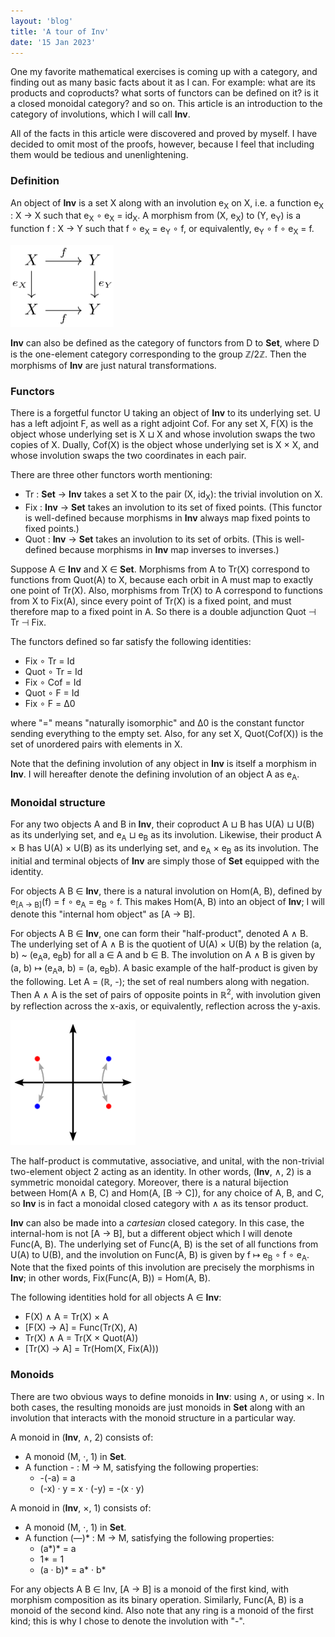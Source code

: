 ```yaml
---
layout: 'blog'
title: 'A tour of Inv'
date: '15 Jan 2023'
---
```


One my favorite mathematical exercises is coming up with a category, and finding out as many basic facts about it as I can. For example: what are its products and coproducts? what sorts of functors can be defined on it? is it a closed monoidal category?  and so on. This article is an introduction to the category of involutions, which I will call **Inv**.

All of the facts in this article were discovered and proved by myself. I have decided to omit most of the proofs, however, because I feel that including them would be tedious and unenlightening.

### Definition

An object of **Inv** is a set X along with an involution e<sub>X</sub> on X, i.e. a function e<sub>X</sub> : X → X such that e<sub>X</sub> ∘ e<sub>X</sub> = id<sub>X</sub>. A morphism from (X, e<sub>X</sub>) to (Y, e<sub>Y</sub>) is a function f : X → Y such that f ∘ e<sub>X</sub> = e<sub>Y</sub> ∘ f, or equivalently, e<sub>Y</sub> ∘ f ∘ e<sub>X</sub> = f.

<img src="morphism.png" alt="commuting square: f ∘ e_X = e_Y ∘ f" width="165px">

**Inv** can also be defined as the category of functors from D to **Set**, where D is the one-element category corresponding to the group ℤ/2ℤ. Then the morphisms of **Inv** are just natural transformations.

### Functors

There is a forgetful functor U taking an object of **Inv** to its underlying set. U has a left adjoint F, as well as a right adjoint Cof. For any set X, F(X) is the object whose underlying set is X ⊔ X and whose involution swaps the two copies of X. Dually, Cof(X) is the object whose underlying set is X × X, and whose involution swaps the two coordinates in each pair.

There are three other functors worth mentioning:
* Tr : **Set** → **Inv** takes a set X to the pair (X, id<sub>X</sub>): the trivial involution on X.
* Fix : **Inv** → **Set** takes an involution to its set of fixed points. (This functor is well-defined because morphisms in **Inv** always map fixed points to fixed points.)
* Quot : **Inv** → **Set** takes an involution to its set of orbits. (This is well-defined because morphisms in **Inv** map inverses to inverses.)

Suppose A ∈ **Inv** and X ∈ **Set**. Morphisms from A to Tr(X) correspond to functions from Quot(A) to X, because each orbit in A must map to exactly one point of Tr(X). Also, morphisms from Tr(X) to A correspond to functions from X to Fix(A), since every point of Tr(X) is a fixed point, and must therefore map to a fixed point in A. So there is a double adjunction Quot ⊣ Tr ⊣ Fix.

The functors defined so far satisfy the following identities:

* Fix ∘ Tr = Id
* Quot ∘ Tr = Id
* Fix ∘ Cof = Id
* Quot ∘ F = Id
* Fix ∘ F = Δ0

where "=" means "naturally isomorphic" and Δ0 is the constant functor sending everything to the empty set. Also, for any set X, Quot(Cof(X)) is the set of unordered pairs with elements in X.

Note that the defining involution of any object in **Inv** is itself a morphism in **Inv**. I will hereafter denote the defining involution of an object A as e<sub>A</sub>.

### Monoidal structure

For any two objects A and B in **Inv**, their coproduct A ⊔ B has U(A) ⊔ U(B) as its underlying set, and e<sub>A</sub> ⊔ e<sub>B</sub> as its involution. Likewise, their product A × B has U(A) × U(B) as its underlying set, and e<sub>A</sub> × e<sub>B</sub> as its involution. The initial and terminal objects of **Inv** are simply those of **Set** equipped with the identity.

For objects A B ∈ **Inv**, there is a natural involution on Hom(A, B), defined by e<sub>[A → B]</sub>(f) = f ∘ e<sub>A</sub> = e<sub>B</sub> ∘ f. This makes Hom(A, B) into an object of **Inv**; I will denote this "internal hom object" as [A → B].

For objects A B ∈ **Inv**, one can form their "half-product", denoted A ∧ B. The underlying set of A ∧ B is the quotient of U(A) × U(B) by the relation (a, b) ~ (e<sub>A</sub>a, e<sub>B</sub>b) for all a ∈ A and b ∈ B. The involution on A ∧ B is given by (a, b) ↦ (e<sub>A</sub>a, b) = (a, e<sub>B</sub>b). A basic example of the half-product is given by the following. Let A = (ℝ, -); the set of real numbers along with negation. Then A ∧ A is the set of pairs of opposite points in ℝ<sup>2</sup>, with involution given by reflection across the x-axis, or equivalently, reflection across the y-axis.

<img src="plane.png" alt="image of plane showing double point and its inverse" width="200px">

The half-product is commutative, associative, and unital, with the non-trivial two-element object 2 acting as an identity. In other words, (**Inv**, ∧, 2) is a symmetric monoidal category. Moreover, there is a natural bijection between Hom(A ∧ B, C) and Hom(A, [B → C]), for any choice of A, B, and C, so **Inv** is in fact a monoidal closed category with ∧ as its tensor product.

**Inv** can also be made into a _cartesian_ closed category. In this case, the internal-hom is not [A → B], but a different object which I will denote Func(A, B). The underlying set of Func(A, B) is the set of all functions from U(A) to U(B), and the involution on Func(A, B) is given by f ↦ e<sub>B</sub> ∘ f ∘ e<sub>A</sub>. Note that the fixed points of this involution are precisely the morphisms in **Inv**; in other words, Fix(Func(A, B)) = Hom(A, B).

The following identities hold for all objects A ∈ **Inv**:

* F(X) ∧ A = Tr(X) × A
* [F(X) → A] = Func(Tr(X), A)
* Tr(X) ∧ A = Tr(X × Quot(A))
* [Tr(X) → A] = Tr(Hom(X, Fix(A)))

### Monoids

There are two obvious ways to define monoids in **Inv**: using ∧, or using ×. In both cases, the resulting monoids are just monoids in **Set** along with an involution that interacts with the monoid structure in a particular way.

A monoid in (**Inv**, ∧, 2) consists of:
* A monoid (M, ·, 1) in **Set**.
* A function - : M → M, satisfying the following properties:
  * -(-a) = a
  * (-x) · y = x · (-y) = -(x · y)

A monoid in (**Inv**, ×, 1) consists of:
* A monoid (M, ·, 1) in **Set**.
* A function (&mdash;)\* : M → M, satisfying the following properties:
  * (a\*)\* = a
  * 1\* = 1
  * (a · b)\* = a\* · b\*

For any objects A B ∈ Inv, [A → B] is a monoid of the first kind, with morphism composition as its binary operation. Similarly, Func(A, B) is a monoid of the second kind. Also note that any ring is a monoid of the first kind; this is why I chose to denote the involution with "-".
